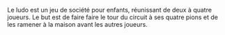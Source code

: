 Le ludo est un jeu de société pour enfants, réunissant de deux à quatre joueurs. Le but est de faire faire le tour du circuit à ses quatre pions et de les ramener à la maison avant les autres joueurs.

